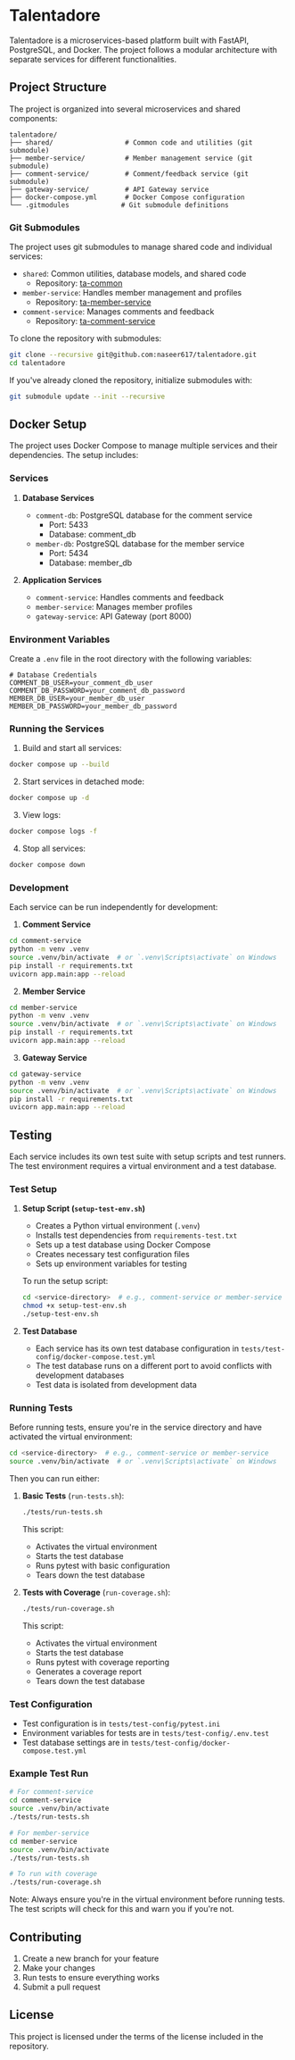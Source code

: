 # Talentadore

Talentadore is a microservices-based platform built with FastAPI, PostgreSQL, and Docker. The project follows a modular architecture with separate services for different functionalities.

## Project Structure

The project is organized into several microservices and shared components:

```
talentadore/
├── shared/                  # Common code and utilities (git submodule)
├── member-service/          # Member management service (git submodule)
├── comment-service/         # Comment/feedback service (git submodule)
├── gateway-service/         # API Gateway service
├── docker-compose.yml       # Docker Compose configuration
└── .gitmodules             # Git submodule definitions
```

### Git Submodules

The project uses git submodules to manage shared code and individual services:

- `shared`: Common utilities, database models, and shared code
  - Repository: [ta-common](https://github.com/naseer617/ta-common)
- `member-service`: Handles member management and profiles
  - Repository: [ta-member-service](https://github.com/naseer617/ta-member-service)
- `comment-service`: Manages comments and feedback
  - Repository: [ta-comment-service](https://github.com/naseer617/ta-comment-service)

To clone the repository with submodules:
```bash
git clone --recursive git@github.com:naseer617/talentadore.git
cd talentadore
```

If you've already cloned the repository, initialize submodules with:
```bash
git submodule update --init --recursive
```

## Docker Setup

The project uses Docker Compose to manage multiple services and their dependencies. The setup includes:

### Services

1. **Database Services**
   - `comment-db`: PostgreSQL database for the comment service
     - Port: 5433
     - Database: comment_db
   - `member-db`: PostgreSQL database for the member service
     - Port: 5434
     - Database: member_db

2. **Application Services**
   - `comment-service`: Handles comments and feedback
   - `member-service`: Manages member profiles
   - `gateway-service`: API Gateway (port 8000)

### Environment Variables

Create a `.env` file in the root directory with the following variables:
```env
# Database Credentials
COMMENT_DB_USER=your_comment_db_user
COMMENT_DB_PASSWORD=your_comment_db_password
MEMBER_DB_USER=your_member_db_user
MEMBER_DB_PASSWORD=your_member_db_password
```

### Running the Services

1. Build and start all services:
```bash
docker compose up --build
```

2. Start services in detached mode:
```bash
docker compose up -d
```

3. View logs:
```bash
docker compose logs -f
```

4. Stop all services:
```bash
docker compose down
```

### Development

Each service can be run independently for development:

1. **Comment Service**
```bash
cd comment-service
python -m venv .venv
source .venv/bin/activate  # or `.venv\Scripts\activate` on Windows
pip install -r requirements.txt
uvicorn app.main:app --reload
```

2. **Member Service**
```bash
cd member-service
python -m venv .venv
source .venv/bin/activate  # or `.venv\Scripts\activate` on Windows
pip install -r requirements.txt
uvicorn app.main:app --reload
```

3. **Gateway Service**
```bash
cd gateway-service
python -m venv .venv
source .venv/bin/activate  # or `.venv\Scripts\activate` on Windows
pip install -r requirements.txt
uvicorn app.main:app --reload
```

## Testing

Each service includes its own test suite with setup scripts and test runners. The test environment requires a virtual environment and a test database.

### Test Setup

1. **Setup Script (`setup-test-env.sh`)**
   - Creates a Python virtual environment (`.venv`)
   - Installs test dependencies from `requirements-test.txt`
   - Sets up a test database using Docker Compose
   - Creates necessary test configuration files
   - Sets up environment variables for testing

   To run the setup script:
   ```bash
   cd <service-directory>  # e.g., comment-service or member-service
   chmod +x setup-test-env.sh
   ./setup-test-env.sh
   ```

2. **Test Database**
   - Each service has its own test database configuration in `tests/test-config/docker-compose.test.yml`
   - The test database runs on a different port to avoid conflicts with development databases
   - Test data is isolated from development data

### Running Tests

Before running tests, ensure you're in the service directory and have activated the virtual environment:

```bash
cd <service-directory>  # e.g., comment-service or member-service
source .venv/bin/activate  # or `.venv\Scripts\activate` on Windows
```

Then you can run either:

1. **Basic Tests** (`run-tests.sh`):
   ```bash
   ./tests/run-tests.sh
   ```
   This script:
   - Activates the virtual environment
   - Starts the test database
   - Runs pytest with basic configuration
   - Tears down the test database

2. **Tests with Coverage** (`run-coverage.sh`):
   ```bash
   ./tests/run-coverage.sh
   ```
   This script:
   - Activates the virtual environment
   - Starts the test database
   - Runs pytest with coverage reporting
   - Generates a coverage report
   - Tears down the test database

### Test Configuration

- Test configuration is in `tests/test-config/pytest.ini`
- Environment variables for tests are in `tests/test-config/.env.test`
- Test database settings are in `tests/test-config/docker-compose.test.yml`

### Example Test Run

```bash
# For comment-service
cd comment-service
source .venv/bin/activate
./tests/run-tests.sh

# For member-service
cd member-service
source .venv/bin/activate
./tests/run-tests.sh

# To run with coverage
./tests/run-coverage.sh
```

Note: Always ensure you're in the virtual environment before running tests. The test scripts will check for this and warn you if you're not.

## Contributing

1. Create a new branch for your feature
2. Make your changes
3. Run tests to ensure everything works
4. Submit a pull request

## License

This project is licensed under the terms of the license included in the repository.
